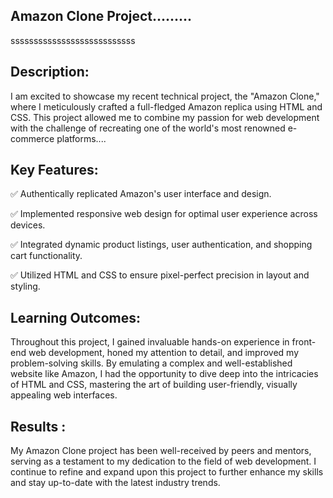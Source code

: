 ## Amazon Clone Project.........
sssssssssssssssssssssssssss
## Description:
I am excited to showcase my recent technical project, the "Amazon Clone," where I meticulously crafted a full-fledged Amazon replica using HTML and CSS. This project allowed me to combine my passion for web development with the challenge of recreating one of the world's most renowned e-commerce platforms....

## Key Features:
✅ Authentically replicated Amazon's user interface and design.

✅ Implemented responsive web design for optimal user experience across devices.

✅ Integrated dynamic product listings, user authentication, and shopping cart functionality.

✅ Utilized HTML and CSS to ensure pixel-perfect precision in layout and styling.

## Learning Outcomes:
Throughout this project, I gained invaluable hands-on experience in front-end web development, honed my attention to detail, and improved my problem-solving skills. By emulating a complex and well-established website like Amazon, I had the opportunity to dive deep into the intricacies of HTML and CSS, mastering the art of building user-friendly, visually appealing web interfaces.

## Results :
My Amazon Clone project has been well-received by peers and mentors, serving as a testament to my dedication to the field of web development. I continue to refine and expand upon this project to further enhance my skills and stay up-to-date with the latest industry trends.

